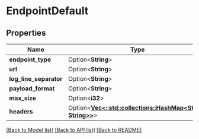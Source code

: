 # EndpointDefault

## Properties

Name | Type | Description | Notes
------------ | ------------- | ------------- | -------------
**endpoint_type** | Option<**String**> |  | [optional]
**url** | Option<**String**> |  | [optional]
**log_line_separator** | Option<**String**> |  | [optional]
**payload_format** | Option<**String**> |  | [optional]
**max_size** | Option<**i32**> |  | [optional]
**headers** | Option<[**Vec<::std::collections::HashMap<String, String>>**](map.md)> |  | [optional]

[[Back to Model list]](../README.md#documentation-for-models) [[Back to API list]](../README.md#documentation-for-api-endpoints) [[Back to README]](../README.md)


